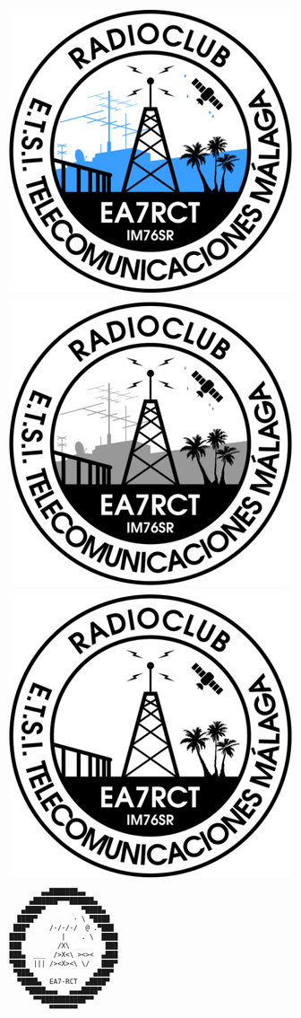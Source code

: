 ![EA7RCT](EA7RCT.png)

![EA7RCT](EA7RCT_gray.png)

![EA7RCT](EA7RCT_bw.png)

```
        ▄▄███████▄▄
     ▄██████▀▀▀██████▄
   ▄████▀         ▀████▄
  ████▀         · \ ▀████
 ███▀     /-/-/-/  @ .▀███
████         |    . \  ████ 
███         /X\         ███
███▄  ___  />X<\ ><><  ▄███ 
▀███  ||| /><X><\ \/   ███▀
 ▀███▄               ▄███▀
  ▀████▄  EA7·RCT  ▄████▀
    ▀████▄▄▄   ▄▄▄████▀
      ▀▀███████████▀▀
          ▀▀▀▀▀▀▀
```
